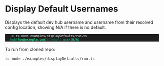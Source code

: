 # Display Default Usernames

Displays the default dev hub username and username from their resolved config location, showing N/A if there is no default.

![Display default usernames](./example.png)

To run from cloned repo:

```
ts-node ./examples/displayDefaults/run.ts
```
